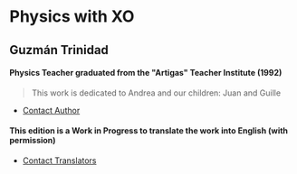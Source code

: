 # Physics with XO

## Guzmán Trinidad
#### Physics Teacher graduated from the "Artigas" Teacher Institute (1992)


> This work is dedicated to Andrea and our children: Juan and Guille

* [Contact Author](mailto:fisicaconxo@gmail.com)

#### This edition is a Work in Progress to translate the work into English (with permission)
* [Contact Translators](mailto:equipo@somosazucar.org)







